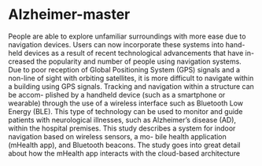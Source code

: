 # Alzheimer-master

People are able to explore unfamiliar surroundings with more ease
due to navigation devices. Users can now incorporate these systems into hand-
held devices as a result of recent technological advancements that have in-
creased the popularity and number of people using navigation systems. Due to
poor reception of Global Positioning System (GPS) signals and a non-line of
sight with orbiting satellites, it is more difficult to navigate within a building
using GPS signals. Tracking and navigation within a structure can be accom-
plished by a handheld device (such as a smartphone or wearable) through the
use of a wireless interface such as Bluetooth Low Energy (BLE). This type
of technology can be used to monitor and guide patients with neurological
illnesses, such as Alzheimer’s disease (AD), within the hospital premises. This
study describes a system for indoor navigation based on wireless sensors, a mo-
bile health application (mHealth app), and Bluetooth beacons. The study goes
into great detail about how the mHealth app interacts with the cloud-based
architecture
